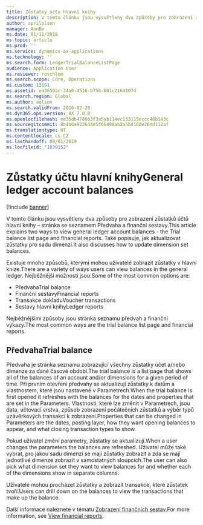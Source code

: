 ```yaml
---
title: Zůstatky účtu hlavní knihy
description: V tomto článku jsou vysvětleny dva způsoby pro zobrazení zůstatků účtů hlavní knihy – stránka se seznamem Předvaha a finanční sestavy. Také popisuje, jak aktualizovat zůstatky pro sadu dimenzí.
author: aprilolson
manager: AnnBe
ms.date: 01/11/2018
ms.topic: article
ms.prod: ''
ms.service: dynamics-ax-applications
ms.technology: ''
ms.search.form: LedgerTrialBalanceListPage
audience: Application User
ms.reviewer: roschlom
ms.search.scope: Core, Operations
ms.custom: 13191
ms.assetid: ea3650ac-34a0-4516-b75b-801c2164107d
ms.search.region: Global
ms.author: aolson
ms.search.validFrom: 2016-02-28
ms.dyn365.ops.version: AX 7.0.0
ms.openlocfilehash: ee35db478663f3a5ab114ec133115eccc40b143c
ms.sourcegitcommit: 8b4b6a9226d4e5f66498ab2a5b4160e26dd112af
ms.translationtype: HT
ms.contentlocale: cs-CZ
ms.lasthandoff: 08/01/2019
ms.locfileid: "1839152"
---
```

# <a name="general-ledger-account-balances"></a><span data-ttu-id="2d73e-104">Zůstatky účtu hlavní knihy</span><span class="sxs-lookup"><span data-stu-id="2d73e-104">General ledger account balances</span></span>

[!include [banner](../includes/banner.md)]

<span data-ttu-id="2d73e-105">V tomto článku jsou vysvětleny dva způsoby pro zobrazení zůstatků účtů hlavní knihy – stránka se seznamem Předvaha a finanční sestavy.</span><span class="sxs-lookup"><span data-stu-id="2d73e-105">This article explains two ways to view general ledger account balances -  the Trial balance list page and financial reports.</span></span> <span data-ttu-id="2d73e-106">Také popisuje, jak aktualizovat zůstatky pro sadu dimenzí.</span><span class="sxs-lookup"><span data-stu-id="2d73e-106">It also discusses how to update dimension set balances.</span></span>

<span data-ttu-id="2d73e-107">Existuje mnoho způsobů, kterými mohou uživatelé zobrazit zůstatky v hlavní knize.</span><span class="sxs-lookup"><span data-stu-id="2d73e-107">There are a variety of ways users can view balances in the general ledger.</span></span> <span data-ttu-id="2d73e-108">Nejběžnější možnosti jsou:</span><span class="sxs-lookup"><span data-stu-id="2d73e-108">Some of the most common options are:</span></span>

-   <span data-ttu-id="2d73e-109">Předvaha</span><span class="sxs-lookup"><span data-stu-id="2d73e-109">Trial balance</span></span>
-   <span data-ttu-id="2d73e-110">Finanční sestavy</span><span class="sxs-lookup"><span data-stu-id="2d73e-110">Financial reports</span></span>
-   <span data-ttu-id="2d73e-111">Transakce dokladu</span><span class="sxs-lookup"><span data-stu-id="2d73e-111">Voucher transactions</span></span>
-   <span data-ttu-id="2d73e-112">Sestavy hlavní knihy</span><span class="sxs-lookup"><span data-stu-id="2d73e-112">Ledger reports</span></span>

<span data-ttu-id="2d73e-113">Nejběžnějšími způsoby jsou stránka seznamu předvah a finanční výkazy.</span><span class="sxs-lookup"><span data-stu-id="2d73e-113">The most common ways are the trial balance list page and financial reports.</span></span>

## <a name="trial-balance"></a><span data-ttu-id="2d73e-114">Předvaha</span><span class="sxs-lookup"><span data-stu-id="2d73e-114">Trial balance</span></span>
<span data-ttu-id="2d73e-115">Předvaha je stránka seznamu zobrazující všechny zůstatky účet a/nebo dimenze za dané časové období.</span><span class="sxs-lookup"><span data-stu-id="2d73e-115">The trial balance is a list page that shows all of the balances of an account and/or dimensions for a given period of time.</span></span> <span data-ttu-id="2d73e-116">Při prvním otevření předvahy se aktualizují zůstatky k datům a vlastnostem, které jsou nastavené v Parametrech.</span><span class="sxs-lookup"><span data-stu-id="2d73e-116">When the trial balance is first opened it refreshes with the balances for the dates and properties that are set in the Parameters.</span></span> <span data-ttu-id="2d73e-117">Vlastnosti, které lze změnit v Parametrech, jsou data, účtovací vrstva, způsob zobrazení počátečních zůstatků a výběr typů uzávěrkových transakcí k zobrazení.</span><span class="sxs-lookup"><span data-stu-id="2d73e-117">Properties that can be changed in Parameters are the dates, posting layer, how they want opening balances to appear, and what closing transaction types to show.</span></span> 

<span data-ttu-id="2d73e-118">Pokud uživatel změní parametry, zůstatky se aktualizují.</span><span class="sxs-lookup"><span data-stu-id="2d73e-118">When a user changes the parameters the balances are refreshed.</span></span> <span data-ttu-id="2d73e-119">Uživatel může také vybrat, pro jakou sadu dimenzí se mají zůstatky zobrazit a zda se mají jednotlivé dimenze zobrazit v samostatných sloupcích.</span><span class="sxs-lookup"><span data-stu-id="2d73e-119">The user can also pick what dimension set they want to view balances for and whether each of the dimensions show in separate columns.</span></span> 

<span data-ttu-id="2d73e-120">Uživatelé mohou procházet zůstatky a zobrazit transakce, které zůstatek tvoří.</span><span class="sxs-lookup"><span data-stu-id="2d73e-120">Users can drill down on the balances to view the transactions that make up the balance.</span></span>    

<span data-ttu-id="2d73e-121">Další informace naleznete v tématu [Zobrazení finančních sestav](view-financial-reports.md).</span><span class="sxs-lookup"><span data-stu-id="2d73e-121">For more information, see [View financial reports](view-financial-reports.md).</span></span>




